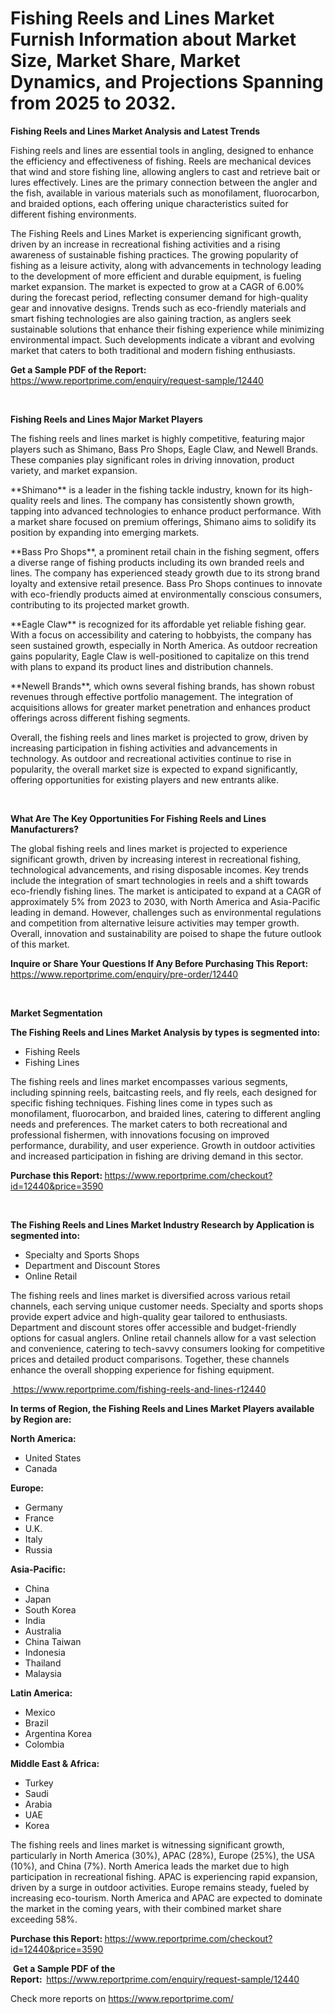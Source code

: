 <p><h1>Fishing Reels and Lines Market Furnish Information about Market Size, Market Share, Market Dynamics, and Projections Spanning from 2025 to 2032.</h1></p><p><strong>Fishing Reels and Lines Market Analysis and Latest Trends</strong></p>
<p><p>Fishing reels and lines are essential tools in angling, designed to enhance the efficiency and effectiveness of fishing. Reels are mechanical devices that wind and store fishing line, allowing anglers to cast and retrieve bait or lures effectively. Lines are the primary connection between the angler and the fish, available in various materials such as monofilament, fluorocarbon, and braided options, each offering unique characteristics suited for different fishing environments.</p><p>The Fishing Reels and Lines Market is experiencing significant growth, driven by an increase in recreational fishing activities and a rising awareness of sustainable fishing practices. The growing popularity of fishing as a leisure activity, along with advancements in technology leading to the development of more efficient and durable equipment, is fueling market expansion. The market is expected to grow at a CAGR of 6.00% during the forecast period, reflecting consumer demand for high-quality gear and innovative designs. Trends such as eco-friendly materials and smart fishing technologies are also gaining traction, as anglers seek sustainable solutions that enhance their fishing experience while minimizing environmental impact. Such developments indicate a vibrant and evolving market that caters to both traditional and modern fishing enthusiasts.</p></p>
<p><strong>Get a Sample PDF of the Report:&nbsp;</strong> <a href="https://www.reportprime.com/enquiry/request-sample/12440?utm_campaign=2883&utm_medium=2&utm_source=Github&utm_content=ia&utm_term=18032025&utm_id=fishing-reels-and-lines">https://www.reportprime.com/enquiry/request-sample/12440</a></p>
<p>&nbsp;</p>
<p><strong>Fishing Reels and Lines Major Market Players</strong></p>
<p><p>The fishing reels and lines market is highly competitive, featuring major players such as Shimano, Bass Pro Shops, Eagle Claw, and Newell Brands. These companies play significant roles in driving innovation, product variety, and market expansion.</p><p>**Shimano** is a leader in the fishing tackle industry, known for its high-quality reels and lines. The company has consistently shown growth, tapping into advanced technologies to enhance product performance. With a market share focused on premium offerings, Shimano aims to solidify its position by expanding into emerging markets.</p><p>**Bass Pro Shops**, a prominent retail chain in the fishing segment, offers a diverse range of fishing products including its own branded reels and lines. The company has experienced steady growth due to its strong brand loyalty and extensive retail presence. Bass Pro Shops continues to innovate with eco-friendly products aimed at environmentally conscious consumers, contributing to its projected market growth.</p><p>**Eagle Claw** is recognized for its affordable yet reliable fishing gear. With a focus on accessibility and catering to hobbyists, the company has seen sustained growth, especially in North America. As outdoor recreation gains popularity, Eagle Claw is well-positioned to capitalize on this trend with plans to expand its product lines and distribution channels.</p><p>**Newell Brands**, which owns several fishing brands, has shown robust revenues through effective portfolio management. The integration of acquisitions allows for greater market penetration and enhances product offerings across different fishing segments.</p><p>Overall, the fishing reels and lines market is projected to grow, driven by increasing participation in fishing activities and advancements in technology. As outdoor and recreational activities continue to rise in popularity, the overall market size is expected to expand significantly, offering opportunities for existing players and new entrants alike.</p></p>
<p>&nbsp;</p>
<p><strong>What Are The Key Opportunities For Fishing Reels and Lines Manufacturers?</strong></p>
<p><p>The global fishing reels and lines market is projected to experience significant growth, driven by increasing interest in recreational fishing, technological advancements, and rising disposable incomes. Key trends include the integration of smart technologies in reels and a shift towards eco-friendly fishing lines. The market is anticipated to expand at a CAGR of approximately 5% from 2023 to 2030, with North America and Asia-Pacific leading in demand. However, challenges such as environmental regulations and competition from alternative leisure activities may temper growth. Overall, innovation and sustainability are poised to shape the future outlook of this market.</p></p>
<p><strong>Inquire or Share Your Questions If Any Before Purchasing This Report:</strong> <a href="https://www.reportprime.com/enquiry/pre-order/12440?utm_campaign=2883&utm_medium=2&utm_source=Github&utm_content=ia&utm_term=18032025&utm_id=fishing-reels-and-lines">https://www.reportprime.com/enquiry/pre-order/12440</a></p>
<p>&nbsp;</p>
<p><strong>Market Segmentation</strong></p>
<p><strong>The Fishing Reels and Lines Market Analysis by types is segmented into:</strong></p>
<p><ul><li>Fishing Reels</li><li>Fishing Lines</li></ul></p>
<p><p>The fishing reels and lines market encompasses various segments, including spinning reels, baitcasting reels, and fly reels, each designed for specific fishing techniques. Fishing lines come in types such as monofilament, fluorocarbon, and braided lines, catering to different angling needs and preferences. The market caters to both recreational and professional fishermen, with innovations focusing on improved performance, durability, and user experience. Growth in outdoor activities and increased participation in fishing are driving demand in this sector.</p></p>
<p><strong>Purchase this Report:&nbsp;</strong><a href="https://www.reportprime.com/checkout?id=12440&price=3590&utm_campaign=2883&utm_medium=2&utm_source=Github&utm_content=ia&utm_term=18032025&utm_id=fishing-reels-and-lines">https://www.reportprime.com/checkout?id=12440&price=3590</a></p>
<p>&nbsp;</p>
<p><strong>The Fishing Reels and Lines Market Industry Research by Application is segmented into:</strong></p>
<p><ul><li>Specialty and Sports Shops</li><li>Department and Discount Stores</li><li>Online Retail</li></ul></p>
<p><p>The fishing reels and lines market is diversified across various retail channels, each serving unique customer needs. Specialty and sports shops provide expert advice and high-quality gear tailored to enthusiasts. Department and discount stores offer accessible and budget-friendly options for casual anglers. Online retail channels allow for a vast selection and convenience, catering to tech-savvy consumers looking for competitive prices and detailed product comparisons. Together, these channels enhance the overall shopping experience for fishing equipment.</p></p>
<p><a href="https://www.reportprime.com/fishing-reels-and-lines-r12440?utm_campaign=2883&utm_medium=2&utm_source=Github&utm_content=ia&utm_term=18032025&utm_id=fishing-reels-and-lines">&nbsp;https://www.reportprime.com/fishing-reels-and-lines-r12440</a></p>
<p><strong>In terms of Region, the Fishing Reels and Lines Market Players available by Region are:</strong></p>
<p>
    <p> <strong> North America: </strong>
        <ul>
            <li>United States</li>
            <li>Canada</li>
        </ul>
        </p> 
    <p> <strong> Europe: </strong>
        <ul>
            <li>Germany</li>
            <li>France</li>
            <li>U.K.</li>
            <li>Italy</li>
            <li>Russia</li>
        </ul>
        </p> 
    <p> <strong> Asia-Pacific: </strong>
        <ul>
            <li>China</li>
            <li>Japan</li>
            <li>South Korea</li>
            <li>India</li>
            <li>Australia</li>
            <li>China Taiwan</li>
            <li>Indonesia</li>
            <li>Thailand</li>
            <li>Malaysia</li>
        </ul>
        </p> 
    <p> <strong> Latin America: </strong>
        <ul>
            <li>Mexico</li>
            <li>Brazil</li>
            <li>Argentina Korea</li>
            <li>Colombia</li>
        </ul>
        </p> 
    <p> <strong> Middle East & Africa: </strong>
        <ul>
            <li>Turkey</li>
            <li>Saudi</li>
            <li>Arabia</li>
            <li>UAE</li>
            <li>Korea</li>
        </ul>
    </p>
    </p>
<p><p>The fishing reels and lines market is witnessing significant growth, particularly in North America (30%), APAC (28%), Europe (25%), the USA (10%), and China (7%). North America leads the market due to high participation in recreational fishing. APAC is experiencing rapid expansion, driven by a surge in outdoor activities. Europe remains steady, fueled by increasing eco-tourism. North America and APAC are expected to dominate the market in the coming years, with their combined market share exceeding 58%.</p></p>
<p><strong>Purchase this Report: </strong><a href="https://www.reportprime.com/checkout?id=12440&price=3590&utm_campaign=2883&utm_medium=2&utm_source=Github&utm_content=ia&utm_term=18032025&utm_id=fishing-reels-and-lines">https://www.reportprime.com/checkout?id=12440&price=3590</a></p>
<p>&nbsp;<strong>Get a Sample PDF of the Report:&nbsp;&nbsp;</strong><a href="https://www.reportprime.com/enquiry/request-sample/12440?utm_campaign=2883&utm_medium=2&utm_source=Github&utm_content=ia&utm_term=18032025&utm_id=fishing-reels-and-lines">https://www.reportprime.com/enquiry/request-sample/12440</a></p>
<p><strong></strong></p>
<p>Check more reports on <a href="https://www.reportprime.com/?utm_campaign=2883&utm_medium=2&utm_source=Github&utm_content=ia&utm_term=18032025&utm_id=fishing-reels-and-lines">https://www.reportprime.com/</a></p>